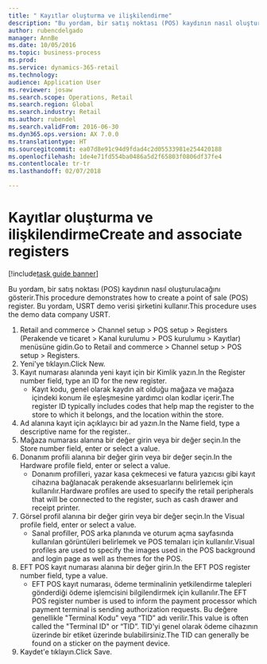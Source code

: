 ```yaml
--- 
title: " Kayıtlar oluşturma ve ilişkilendirme"
description: "Bu yordam, bir satış noktası (POS) kaydının nasıl oluşturulacağını gösterir."
author: rubencdelgado
manager: AnnBe
ms.date: 10/05/2016
ms.topic: business-process
ms.prod: 
ms.service: dynamics-365-retail
ms.technology: 
audience: Application User
ms.reviewer: josaw
ms.search.scope: Operations, Retail
ms.search.region: Global
ms.search.industry: Retail
ms.author: rubendel
ms.search.validFrom: 2016-06-30
ms.dyn365.ops.version: AX 7.0.0
ms.translationtype: HT
ms.sourcegitcommit: ea07d8e91c94d9fdad4c2d05533981e254420188
ms.openlocfilehash: 1de4e71fd554ba0486a5d2f65803f0806df37fe4
ms.contentlocale: tr-tr
ms.lasthandoff: 02/07/2018

---
```

# <a name="create-and-associate-registers"></a><span data-ttu-id="fdb00-103"> Kayıtlar oluşturma ve ilişkilendirme</span><span class="sxs-lookup"><span data-stu-id="fdb00-103">Create and associate registers</span></span>

[!include[task guide banner](../includes/task-guide-banner.md)]

<span data-ttu-id="fdb00-104">Bu yordam, bir satış noktası (POS) kaydının nasıl oluşturulacağını gösterir.</span><span class="sxs-lookup"><span data-stu-id="fdb00-104">This procedure demonstrates how to create a point of sale (POS) register.</span></span> <span data-ttu-id="fdb00-105">Bu yordam, USRT demo verisi şirketini kullanır.</span><span class="sxs-lookup"><span data-stu-id="fdb00-105">This procedure uses the demo data company USRT.</span></span>

1. <span data-ttu-id="fdb00-106">Retail and commerce > Channel setup > POS setup > Registers (Perakende ve ticaret > Kanal kurulumu > POS kurulumu > Kayıtlar) menüsüne gidin.</span><span class="sxs-lookup"><span data-stu-id="fdb00-106">Go to Retail and commerce > Channel setup > POS setup > Registers.</span></span>
2. <span data-ttu-id="fdb00-107">Yeni'ye tıklayın.</span><span class="sxs-lookup"><span data-stu-id="fdb00-107">Click New.</span></span>
3. <span data-ttu-id="fdb00-108">Kayıt numarası alanında yeni kayıt için bir Kimlik yazın.</span><span class="sxs-lookup"><span data-stu-id="fdb00-108">In the Register number field, type an ID for the new register.</span></span>
    * <span data-ttu-id="fdb00-109">Kayıt kodu, genel olarak kaydın ait olduğu mağaza ve mağaza içindeki konum ile eşleşmesine yardımcı olan kodlar içerir.</span><span class="sxs-lookup"><span data-stu-id="fdb00-109">The register ID typically includes codes that help map the register to the store to which it belongs, and the location within the store.</span></span>  
4. <span data-ttu-id="fdb00-110">Ad alanına kayıt için açıklayıcı bir ad yazın.</span><span class="sxs-lookup"><span data-stu-id="fdb00-110">In the Name field, type a descriptive name for the register..</span></span>
5. <span data-ttu-id="fdb00-111">Mağaza numarası alanına bir değer girin veya bir değer seçin.</span><span class="sxs-lookup"><span data-stu-id="fdb00-111">In the Store number field, enter or select a value.</span></span>
6. <span data-ttu-id="fdb00-112">Donanım profili alanına bir değer girin veya bir değer seçin.</span><span class="sxs-lookup"><span data-stu-id="fdb00-112">In the Hardware profile field, enter or select a value.</span></span>
    * <span data-ttu-id="fdb00-113">Donanım profilleri, yazar kasa çekmecesi ve fatura yazıcısı gibi kayıt cihazına bağlanacak perakende aksesuarlarını belirlemek için kullanılır.</span><span class="sxs-lookup"><span data-stu-id="fdb00-113">Hardware profiles are used to specify the retail peripherals that will be connected to the register, such as cash drawer and receipt printer.</span></span>  
7. <span data-ttu-id="fdb00-114">Görsel profil alanına bir değer girin veya bir değer seçin.</span><span class="sxs-lookup"><span data-stu-id="fdb00-114">In the Visual profile field, enter or select a value.</span></span>
    * <span data-ttu-id="fdb00-115">Sanal profiller, POS arka planında ve oturum açma sayfasında kullanılan görüntüleri belirlemek ve POS temaları için kullanılır.</span><span class="sxs-lookup"><span data-stu-id="fdb00-115">Visual profiles are used to specify the images used in the POS background and login page as well as themes for the POS.</span></span>  
8. <span data-ttu-id="fdb00-116">EFT POS kayıt numarası alanına bir değer girin.</span><span class="sxs-lookup"><span data-stu-id="fdb00-116">In the EFT POS register number field, type a value.</span></span>
    * <span data-ttu-id="fdb00-117">EFT POS kayıt numarası, ödeme terminalinin yetkilendirme talepleri gönderdiği ödeme işlemcisini bilgilendirmek için kullanılır.</span><span class="sxs-lookup"><span data-stu-id="fdb00-117">The EFT POS register number is used to inform the payment processor which payment terminal is sending authorization requests.</span></span> <span data-ttu-id="fdb00-118">Bu değere genellikle "Terminal Kodu" veya “TID” adı verilir.</span><span class="sxs-lookup"><span data-stu-id="fdb00-118">This value is often called the "Terminal ID" or “TID”.</span></span> <span data-ttu-id="fdb00-119">TID'yi genel olarak ödeme cihazının üzerinde bir etiket üzerinde bulabilirsiniz.</span><span class="sxs-lookup"><span data-stu-id="fdb00-119">The TID can generally be found on a sticker on the payment device.</span></span>  
9. <span data-ttu-id="fdb00-120">Kaydet'e tıklayın.</span><span class="sxs-lookup"><span data-stu-id="fdb00-120">Click Save.</span></span>


